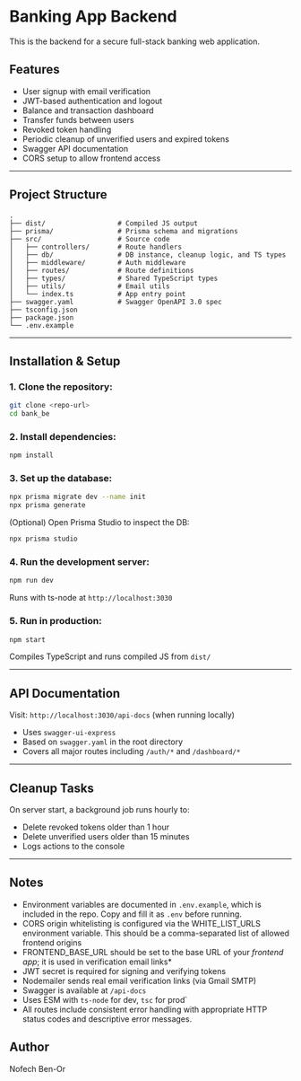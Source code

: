# Banking App Backend

This is the backend for a secure full-stack banking web application.

## Features

* User signup with email verification
* JWT-based authentication and logout
* Balance and transaction dashboard
* Transfer funds between users
* Revoked token handling
* Periodic cleanup of unverified users and expired tokens
* Swagger API documentation
* CORS setup to allow frontend access

---

## Project Structure

```
.
├── dist/                  # Compiled JS output
├── prisma/                # Prisma schema and migrations
├── src/                   # Source code
│   ├── controllers/       # Route handlers
│   ├── db/                # DB instance, cleanup logic, and TS types
│   ├── middleware/        # Auth middleware
│   ├── routes/            # Route definitions
│   ├── types/             # Shared TypeScript types
│   ├── utils/             # Email utils
│   └── index.ts           # App entry point
├── swagger.yaml           # Swagger OpenAPI 3.0 spec
├── tsconfig.json
├── package.json
└── .env.example
```

---

## Installation & Setup

### 1. Clone the repository:

```bash
git clone <repo-url>
cd bank_be
```

### 2. Install dependencies:

```bash
npm install
```

### 3. Set up the database:

```bash
npx prisma migrate dev --name init
npx prisma generate
```

(Optional) Open Prisma Studio to inspect the DB:

```bash
npx prisma studio
```

### 4. Run the development server:

```bash
npm run dev
```

Runs with ts-node at `http://localhost:3030`

### 5. Run in production:

```bash
npm start
```

Compiles TypeScript and runs compiled JS from `dist/`

---

## API Documentation

Visit: `http://localhost:3030/api-docs` (when running locally)

* Uses `swagger-ui-express`
* Based on `swagger.yaml` in the root directory
* Covers all major routes including `/auth/*` and `/dashboard/*`

---

## Cleanup Tasks

On server start, a background job runs hourly to:

* Delete revoked tokens older than 1 hour
* Delete unverified users older than 15 minutes
* Logs actions to the console

---

## Notes

* Environment variables are documented in `.env.example`, which is included in the repo. Copy and fill it as `.env` before running.
* CORS origin whitelisting is configured via the WHITE_LIST_URLS environment variable. This should be a comma-separated list of allowed frontend origins
* FRONTEND_BASE_URL should be set to the base URL of your *frontend app*; it is used in verification email links*
* JWT secret is required for signing and verifying tokens
* Nodemailer sends real email verification links (via Gmail SMTP)
* Swagger is available at `/api-docs`
* Uses ESM with `ts-node` for dev, `tsc` for prod\`
* All routes include consistent error handling with appropriate HTTP status codes and descriptive error messages.

## Author

Nofech Ben-Or
